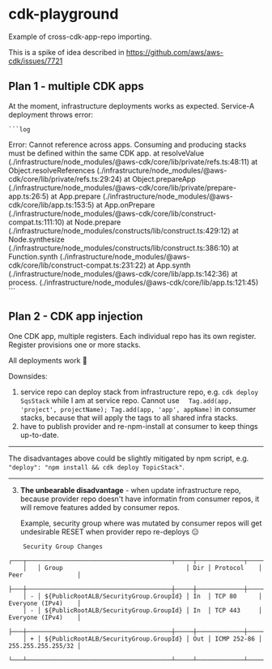 # cdk-playground

Example of cross-cdk-app-repo importing.

This is a spike of idea described in https://github.com/aws/aws-cdk/issues/7721

## Plan 1 - multiple CDK apps

At the moment, infrastructure deployments works as expected. Service-A deployment throws error:

    ```log
Error: Cannot reference across apps. Consuming and producing stacks must be defined within the same CDK app.
    at resolveValue (./infrastructure/node_modules/@aws-cdk/core/lib/private/refs.ts:48:11)
    at Object.resolveReferences (./infrastructure/node_modules/@aws-cdk/core/lib/private/refs.ts:29:24)
    at Object.prepareApp (./infrastructure/node_modules/@aws-cdk/core/lib/private/prepare-app.ts:26:5)
    at App.prepare (./infrastructure/node_modules/@aws-cdk/core/lib/app.ts:153:5)
    at App.onPrepare (./infrastructure/node_modules/@aws-cdk/core/lib/construct-compat.ts:111:10)
    at Node.prepare (./infrastructure/node_modules/constructs/lib/construct.ts:429:12)
    at Node.synthesize (./infrastructure/node_modules/constructs/lib/construct.ts:386:10)
    at Function.synth (./infrastructure/node_modules/@aws-cdk/core/lib/construct-compat.ts:231:22)
    at App.synth (./infrastructure/node_modules/@aws-cdk/core/lib/app.ts:142:36)
    at process.<anonymous> (./infrastructure/node_modules/@aws-cdk/core/lib/app.ts:121:45)
    ```

## Plan 2 - CDK app injection

One CDK app, multiple registers.
Each individual repo has its own register. Register provisions one or more stacks.

All deployments work 🤟

Downsides:

1. service repo can deploy stack from infrastructure repo, e.g. `cdk deploy SqsStack` while I am at service repo. Cannot use `  Tag.add(app, 'project', projectName); Tag.add(app, 'app', appName)` in consumer stacks, because that will apply the tags to all shared infra stacks.
2. have to publish provider and re-npm-install at consumer to keep things up-to-date.

----------

   The disadvantages above could be slightly mitigated by npm script, e.g. `"deploy": "npm install && cdk deploy TopicStack"`.
   
----------

3. **The unbearable disadvantage** - when update infrastructure repo, because provider repo doesn't have informatin from consumer repos, it will remove features added by consumer repos. 

    Example, security group where was mutated by consumer repos will get undesirable RESET when provider repo re-deploys 😑

```log
    Security Group Changes
    ┌───┬────────────────────────────────────────┬─────┬─────────────┬────────────────────┐
    │   │ Group                                  │ Dir │ Protocol    │ Peer               │
    ├───┼────────────────────────────────────────┼─────┼─────────────┼────────────────────┤
    │ - │ ${PublicRootALB/SecurityGroup.GroupId} │ In  │ TCP 80      │ Everyone (IPv4)    │
    │ - │ ${PublicRootALB/SecurityGroup.GroupId} │ In  │ TCP 443     │ Everyone (IPv4)    │
    ├───┼────────────────────────────────────────┼─────┼─────────────┼────────────────────┤
    │ + │ ${PublicRootALB/SecurityGroup.GroupId} │ Out │ ICMP 252-86 │ 255.255.255.255/32 │
    └───┴────────────────────────────────────────┴─────┴─────────────┴────────────────────┘
```
